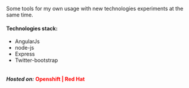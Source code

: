 Some tools for my own usage with new technologies experiments at the same time.

<h4>Technologies stack:</h4>
<ul>
    <li>AngularJs</li>
    <li>node-js</li>
    <li>Express</li>
    <li>Twitter-bootstrap</li>
</ul>

<h5 style="display:inline-block">Hosted on:</h5>
<h4 style="display:inline-block;color:red">Openshift | Red Hat</h5>